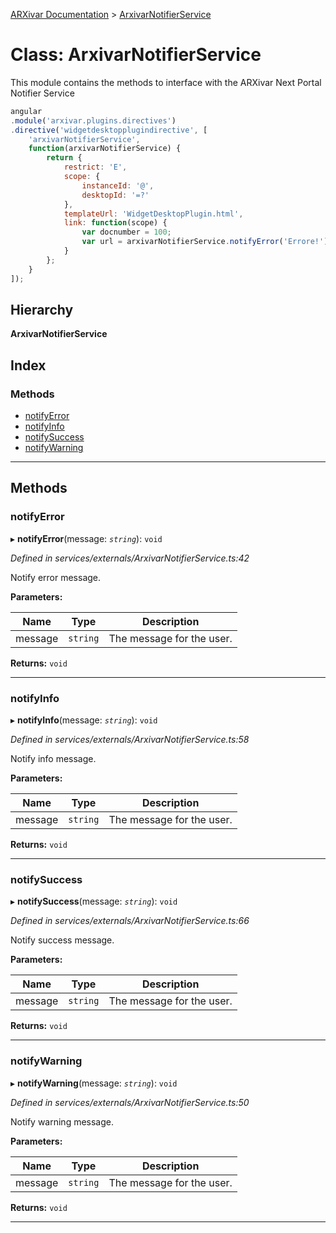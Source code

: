 [ARXivar Documentation](../README.md) > [ArxivarNotifierService](../classes/arxivarnotifierservice.md)

# Class: ArxivarNotifierService

This module contains the methods to interface with the ARXivar Next Portal Notifier Service

```javascript
angular
.module('arxivar.plugins.directives')
.directive('widgetdesktopplugindirective', [
    'arxivarNotifierService',
    function(arxivarNotifierService) {
        return {
            restrict: 'E',
            scope: {
                instanceId: '@',
                desktopId: '=?'
            },
            templateUrl: 'WidgetDesktopPlugin.html',
            link: function(scope) {
                var docnumber = 100;
                var url = arxivarNotifierService.notifyError('Errore!');
            }
        };
    }
]);
```

## Hierarchy

**ArxivarNotifierService**

## Index

### Methods

* [notifyError](arxivarnotifierservice.md#notifyerror)
* [notifyInfo](arxivarnotifierservice.md#notifyinfo)
* [notifySuccess](arxivarnotifierservice.md#notifysuccess)
* [notifyWarning](arxivarnotifierservice.md#notifywarning)

---

## Methods

<a id="notifyerror"></a>

###  notifyError

▸ **notifyError**(message: *`string`*): `void`

*Defined in services/externals/ArxivarNotifierService.ts:42*

Notify error message.

**Parameters:**

| Name | Type | Description |
| ------ | ------ | ------ |
| message | `string` |  The message for the user. |

**Returns:** `void`

___
<a id="notifyinfo"></a>

###  notifyInfo

▸ **notifyInfo**(message: *`string`*): `void`

*Defined in services/externals/ArxivarNotifierService.ts:58*

Notify info message.

**Parameters:**

| Name | Type | Description |
| ------ | ------ | ------ |
| message | `string` |  The message for the user. |

**Returns:** `void`

___
<a id="notifysuccess"></a>

###  notifySuccess

▸ **notifySuccess**(message: *`string`*): `void`

*Defined in services/externals/ArxivarNotifierService.ts:66*

Notify success message.

**Parameters:**

| Name | Type | Description |
| ------ | ------ | ------ |
| message | `string` |  The message for the user. |

**Returns:** `void`

___
<a id="notifywarning"></a>

###  notifyWarning

▸ **notifyWarning**(message: *`string`*): `void`

*Defined in services/externals/ArxivarNotifierService.ts:50*

Notify warning message.

**Parameters:**

| Name | Type | Description |
| ------ | ------ | ------ |
| message | `string` |  The message for the user. |

**Returns:** `void`

___

